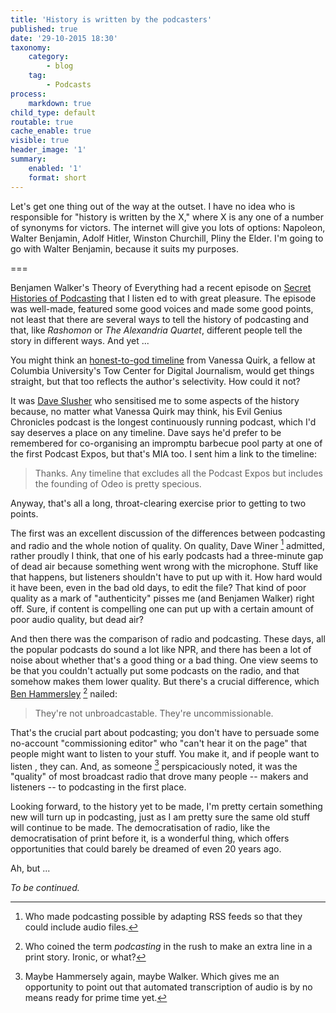 ```yaml
---
title: 'History is written by the podcasters'
published: true
date: '29-10-2015 18:30'
taxonomy:
    category:
        - blog
    tag:
        - Podcasts
process:
    markdown: true
child_type: default
routable: true
cache_enable: true
visible: true
header_image: '1'
summary:
    enabled: '1'
    format: short
---
```


Let's  get one thing out of the way at the outset. I have no idea who is responsible for "history is written by the X," where X is any one of a number of synonyms for victors. The internet will give you lots of options: Napoleon, Walter Benjamin, Adolf Hitler, Winston Churchill, Pliny the Elder. I'm going to go with Walter Benjamin, because it suits my purposes.

===

Benjamen Walker's Theory of Everything had a recent episode on [Secret Histories of Podcasting](http://toe.prx.org/2015/10/secret-histories-of-podcasting/) that I listen ed to with great pleasure. The episode was well-made, featured some good voices and made some good points, not least that there are several ways to tell the history of podcasting and that, like _Rashomon_ or _The Alexandria Quartet_, different people tell the story in different ways. And yet ...

You might think an [honest-to-god timeline](http://cdn.knightlab.com/libs/timeline3/latest/embed/index.html?source=1PCTbosxqjGWzq2p84zxqAqAY4rVBjsHJlgFPJUEHR-Q&font=Default&lang=en&initial_zoom=2&height=650) from Vanessa Quirk, a fellow at Columbia University's Tow Center for Digital Journalism, would get things straight, but that too reflects the author's selectivity. How could it not?

It was [Dave Slusher](http://evilgeniuschronicles.org/) who sensitised me to some aspects of the history because, no matter what Vanessa Quirk may think, his Evil Genius Chronicles podcast is the longest continuously running podcast, which I'd say deserves a place on any timeline. Dave says he'd prefer to be remembered for co-organising an impromptu barbecue pool party at one of the first Podcast Expos, but that's MIA too. I sent him a link to the timeline:

> Thanks. Any timeline that excludes all the Podcast Expos but includes the founding of Odeo is pretty specious.

Anyway, that's all a long, throat-clearing exercise prior to getting to two points.

The first was an excellent discussion of the differences between podcasting and radio and the whole notion of quality. On quality, Dave Winer [^2] admitted, rather proudly I think, that one of his early podcasts had a three-minute gap of dead air because something went wrong with the microphone. Stuff like that happens, but listeners shouldn't have to put up with it. How hard would it have been, even in the bad old days, to edit the file? That kind of poor quality as a mark of "authenticity" pisses me (and Benjamen Walker) right off. Sure, if content is compelling one can put up with a certain amount of poor audio quality, but dead air?

[^2]: Who made podcasting possible by adapting RSS feeds so that they could include audio files.

And then there was the comparison of radio and podcasting. These days, all the popular podcasts do sound a lot like NPR, and there has been a lot of noise about whether that's a good thing or a bad thing. One view seems to be that you couldn't actually put some podcasts on the radio, and that somehow makes them lower quality. But there's a crucial difference, which [Ben Hammersley](http://www.benhammersley.com/) [^3] nailed:

> They're not unbroadcastable. They're uncommissionable.

[^3]: Who coined the term _podcasting_ in the rush to make an extra line in a print story. Ironic, or what?

That's the crucial part about podcasting; you don't have to persuade some no-account "commissioning editor" who "can't hear it on the page" that people might want to listen to your stuff. You make it, and if people want to listen , they can. And, as someone [^1] perspicaciously noted, it was the "quality" of most broadcast radio that drove many people -- makers and listeners -- to podcasting in the first place.

Looking forward, to the history yet to be made, I'm pretty certain something new will turn up in podcasting, just as I am pretty sure the same old stuff will continue to be made. The democratisation of radio, like the democratisation of print before it, is a wonderful thing, which offers opportunities that could barely be dreamed of even 20 years ago.

[^1]: Maybe Hammersely again, maybe Walker. Which gives me an opportunity to point out that automated transcription of audio is by no means ready for prime time yet.

Ah, but ...

_To be continued._